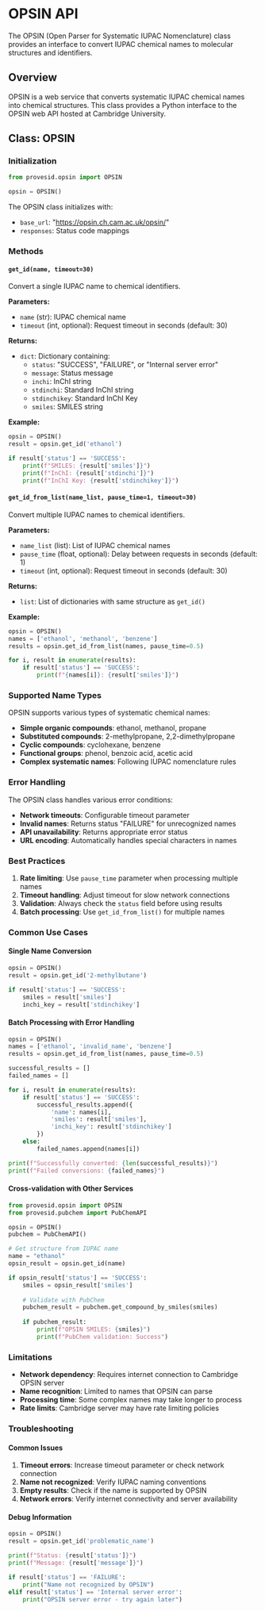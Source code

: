 # OPSIN API

The OPSIN (Open Parser for Systematic IUPAC Nomenclature) class provides an interface to convert IUPAC chemical names to molecular structures and identifiers.

## Overview

OPSIN is a web service that converts systematic IUPAC chemical names into chemical structures. This class provides a Python interface to the OPSIN web API hosted at Cambridge University.

## Class: OPSIN

### Initialization

```python
from provesid.opsin import OPSIN

opsin = OPSIN()
```

The OPSIN class initializes with:
- `base_url`: "https://opsin.ch.cam.ac.uk/opsin/"
- `responses`: Status code mappings

### Methods

#### `get_id(name, timeout=30)`

Convert a single IUPAC name to chemical identifiers.

**Parameters:**
- `name` (str): IUPAC chemical name
- `timeout` (int, optional): Request timeout in seconds (default: 30)

**Returns:**
- `dict`: Dictionary containing:
  - `status`: "SUCCESS", "FAILURE", or "Internal server error"
  - `message`: Status message
  - `inchi`: InChI string
  - `stdinchi`: Standard InChI string
  - `stdinchikey`: Standard InChI Key
  - `smiles`: SMILES string

**Example:**
```python
opsin = OPSIN()
result = opsin.get_id('ethanol')

if result['status'] == 'SUCCESS':
    print(f"SMILES: {result['smiles']}")
    print(f"InChI: {result['stdinchi']}")
    print(f"InChI Key: {result['stdinchikey']}")
```

#### `get_id_from_list(name_list, pause_time=1, timeout=30)`

Convert multiple IUPAC names to chemical identifiers.

**Parameters:**
- `name_list` (list): List of IUPAC chemical names
- `pause_time` (float, optional): Delay between requests in seconds (default: 1)
- `timeout` (int, optional): Request timeout in seconds (default: 30)

**Returns:**
- `list`: List of dictionaries with same structure as `get_id()`

**Example:**
```python
opsin = OPSIN()
names = ['ethanol', 'methanol', 'benzene']
results = opsin.get_id_from_list(names, pause_time=0.5)

for i, result in enumerate(results):
    if result['status'] == 'SUCCESS':
        print(f"{names[i]}: {result['smiles']}")
```

### Supported Name Types

OPSIN supports various types of systematic chemical names:

- **Simple organic compounds**: ethanol, methanol, propane
- **Substituted compounds**: 2-methylpropane, 2,2-dimethylpropane
- **Cyclic compounds**: cyclohexane, benzene
- **Functional groups**: phenol, benzoic acid, acetic acid
- **Complex systematic names**: Following IUPAC nomenclature rules

### Error Handling

The OPSIN class handles various error conditions:

- **Network timeouts**: Configurable timeout parameter
- **Invalid names**: Returns status "FAILURE" for unrecognized names
- **API unavailability**: Returns appropriate error status
- **URL encoding**: Automatically handles special characters in names

### Best Practices

1. **Rate limiting**: Use `pause_time` parameter when processing multiple names
2. **Timeout handling**: Adjust timeout for slow network connections
3. **Validation**: Always check the `status` field before using results
4. **Batch processing**: Use `get_id_from_list()` for multiple names

### Common Use Cases

#### Single Name Conversion
```python
opsin = OPSIN()
result = opsin.get_id('2-methylbutane')

if result['status'] == 'SUCCESS':
    smiles = result['smiles']
    inchi_key = result['stdinchikey']
```

#### Batch Processing with Error Handling
```python
opsin = OPSIN()
names = ['ethanol', 'invalid_name', 'benzene']
results = opsin.get_id_from_list(names, pause_time=0.5)

successful_results = []
failed_names = []

for i, result in enumerate(results):
    if result['status'] == 'SUCCESS':
        successful_results.append({
            'name': names[i],
            'smiles': result['smiles'],
            'inchi_key': result['stdinchikey']
        })
    else:
        failed_names.append(names[i])

print(f"Successfully converted: {len(successful_results)}")
print(f"Failed conversions: {failed_names}")
```

#### Cross-validation with Other Services
```python
from provesid.opsin import OPSIN
from provesid.pubchem import PubChemAPI

opsin = OPSIN()
pubchem = PubChemAPI()

# Get structure from IUPAC name
name = "ethanol"
opsin_result = opsin.get_id(name)

if opsin_result['status'] == 'SUCCESS':
    smiles = opsin_result['smiles']
    
    # Validate with PubChem
    pubchem_result = pubchem.get_compound_by_smiles(smiles)
    
    if pubchem_result:
        print(f"OPSIN SMILES: {smiles}")
        print(f"PubChem validation: Success")
```

### Limitations

- **Network dependency**: Requires internet connection to Cambridge OPSIN server
- **Name recognition**: Limited to names that OPSIN can parse
- **Processing time**: Some complex names may take longer to process
- **Rate limits**: Cambridge server may have rate limiting policies

### Troubleshooting

#### Common Issues

1. **Timeout errors**: Increase timeout parameter or check network connection
2. **Name not recognized**: Verify IUPAC naming conventions
3. **Empty results**: Check if the name is supported by OPSIN
4. **Network errors**: Verify internet connectivity and server availability

#### Debug Information

```python
opsin = OPSIN()
result = opsin.get_id('problematic_name')

print(f"Status: {result['status']}")
print(f"Message: {result['message']}")

if result['status'] == 'FAILURE':
    print("Name not recognized by OPSIN")
elif result['status'] == 'Internal server error':
    print("OPSIN server error - try again later")
```
